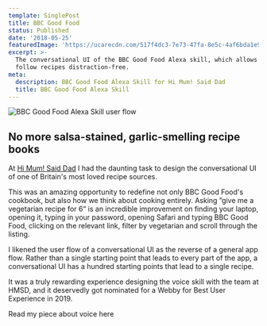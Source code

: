 ```yaml
---
template: SinglePost
title: BBC Good Food
status: Published
date: '2018-05-25'
featuredImage: 'https://ucarecdn.com/517f4dc3-7e73-47fa-8e5c-4af6bda1e913/'
excerpt: >-
  The conversational UI of the BBC Good Food Alexa skill, which allows users to
  follow recipes distraction-free.
meta:
  description: BBC Good Food Alexa Skill for Hi Mum! Said Dad
  title: BBC Good Food Alexa Skill
---
```

![BBC Good Food Alexa Skill user flow](https://ucarecdn.com/e605315f-441c-4786-a6c2-52c4105cf898/ "BBC Good Food Alexa Skill user flow")

## No more salsa-stained, garlic-smelling recipe books

At [Hi Mum! Said Dad](www.himumsaiddad.com) I had the daunting task to design the conversational UI of one of Britain's most loved recipe sources.

This was an amazing opportunity to redefine not only BBC Good Food's cookbook, but also how we think about cooking entirely. Asking ”give me a vegetarian recipe for 6“ is an incredible improvement on finding your laptop, opening it, typing in your password, opening Safari and typing BBC Good Food, clicking on the relevant link, filter by vegetarian and scroll through the listing.

I likened the user flow of a conversational UI as the reverse of a general app flow. Rather than a single starting point that leads to every part of the app, a conversational UI has a hundred starting points that lead to a single recipe.

It was a truly rewarding experience designing the voice skill with the team at HMSD, and it deservedly got nominated for a Webby for Best User Experience in 2019.

Read my piece about voice here
